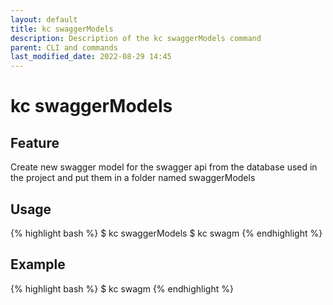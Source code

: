 ```yaml
---
layout: default
title: kc swaggerModels
description: Description of the kc swaggerModels command
parent: CLI and commands
last_modified_date: 2022-08-29 14:45
---
```


# kc swaggerModels

## Feature

Create new swagger model for the swagger api from the database used in the project and put them in a folder named swaggerModels

## Usage

{% highlight bash %}
$ kc swaggerModels
$ kc swagm
{% endhighlight %}

## Example

{% highlight bash %}
$ kc swagm
{% endhighlight %}
